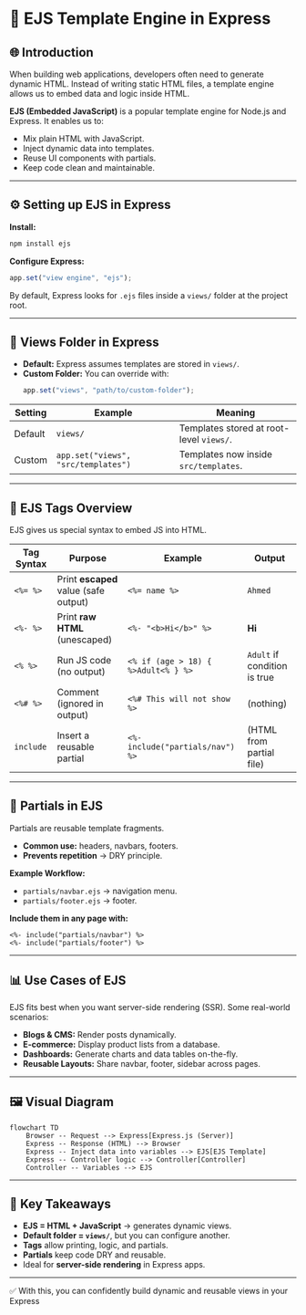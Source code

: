 # 📘 EJS Template Engine in Express

## 🌐 Introduction

When building web applications, developers often need to generate dynamic HTML. Instead of writing static HTML files, a template engine allows us to embed data and logic inside HTML.

**EJS (Embedded JavaScript)** is a popular template engine for Node.js and Express. It enables us to:

- Mix plain HTML with JavaScript.
- Inject dynamic data into templates.
- Reuse UI components with partials.
- Keep code clean and maintainable.

---

## ⚙️ Setting up EJS in Express

**Install:**
```bash
npm install ejs
```

**Configure Express:**
```js
app.set("view engine", "ejs");
```

By default, Express looks for `.ejs` files inside a `views/` folder at the project root.

---

## 📂 Views Folder in Express

- **Default:** Express assumes templates are stored in `views/`.
- **Custom Folder:** You can override with:
  ```js
  app.set("views", "path/to/custom-folder");
  ```

| Setting  | Example                             | Meaning                                  |
|----------|-------------------------------------|------------------------------------------|
| Default  | `views/`                            | Templates stored at root-level `views/`. |
| Custom   | `app.set("views", "src/templates")` | Templates now inside `src/templates`.    |

---

## 🔖 EJS Tags Overview

EJS gives us special syntax to embed JS into HTML.

| Tag Syntax | Purpose                               | Example                             | Output                       |
|------------|---------------------------------------|-------------------------------------|------------------------------|
| `<%= %>`   | Print **escaped** value (safe output) | `<%= name %>`                       | `Ahmed`                      |
| `<%- %>`   | Print **raw HTML** (unescaped)        | `<%- "<b>Hi</b>" %>`                | **Hi**                       |
| `<% %>`    | Run JS code (no output)               | `<% if (age > 18) { %>Adult<% } %>` | `Adult` if condition is true |
| `<%# %>`   | Comment (ignored in output)           | `<%# This will not show %>`         | (nothing)                    |
| `include`  | Insert a reusable partial             | `<%- include("partials/nav") %>`    | (HTML from partial file)     |

---

## 🔄 Partials in EJS

Partials are reusable template fragments.

- **Common use:** headers, navbars, footers.
- **Prevents repetition** → DRY principle.

**Example Workflow:**

- `partials/navbar.ejs` → navigation menu.
- `partials/footer.ejs` → footer.

**Include them in any page with:**
```ejs
<%- include("partials/navbar") %>
<%- include("partials/footer") %>
```

---

## 📊 Use Cases of EJS

EJS fits best when you want server-side rendering (SSR). Some real-world scenarios:

- **Blogs & CMS:** Render posts dynamically.
- **E-commerce:** Display product lists from a database.
- **Dashboards:** Generate charts and data tables on-the-fly.
- **Reusable Layouts:** Share navbar, footer, sidebar across pages.

---

## 🖼️ Visual Diagram

```mermaid
flowchart TD
    Browser -- Request --> Express[Express.js (Server)]
    Express -- Response (HTML) --> Browser
    Express -- Inject data into variables --> EJS[EJS Template]
    Express -- Controller logic --> Controller[Controller]
    Controller -- Variables --> EJS
```

---

## 📌 Key Takeaways

- **EJS = HTML + JavaScript** → generates dynamic views.
- **Default folder = `views/`**, but you can configure another.
- **Tags** allow printing, logic, and partials.
- **Partials** keep code DRY and reusable.
- Ideal for **server-side rendering** in Express apps.

---

✅ With this, you can confidently build dynamic and reusable views in your Express